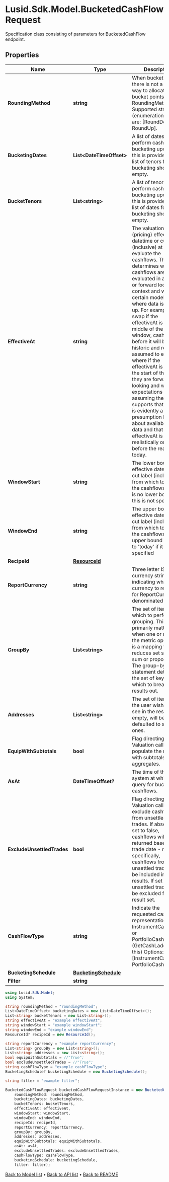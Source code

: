 # Lusid.Sdk.Model.BucketedCashFlowRequest
Specification class consisting of parameters for BucketedCashFlow endpoint.

## Properties

Name | Type | Description | Notes
------------ | ------------- | ------------- | -------------
**RoundingMethod** | **string** | When bucketing, there is not a unique way to allocate the bucket points.  RoundingMethod Supported string (enumeration) values are: [RoundDown, RoundUp]. | 
**BucketingDates** | **List&lt;DateTimeOffset&gt;** | A list of dates to perform cashflow bucketing upon.  If this is provided, the list of tenors for bucketing should be empty. | [optional] 
**BucketTenors** | **List&lt;string&gt;** | A list of tenors to perform cashflow bucketing upon.  If this is provided, the list of dates for bucketing should be empty. | [optional] 
**EffectiveAt** | **string** | The valuation (pricing) effective datetime or cut label (inclusive) at which to evaluate the cashflows.  This determines whether cashflows are evaluated in a historic or forward looking context and will, for certain models, affect where data is looked up.  For example, on a swap if the effectiveAt is in the middle of the window, cashflows before it will be historic and resets assumed to exist where if the effectiveAt  is before the start of the range they are forward looking and will be expectations assuming the model supports that.  There is evidently a presumption here about availability of data and that the effectiveAt is realistically on or before the real-world today. | [optional] 
**WindowStart** | **string** | The lower bound effective datetime or cut label (inclusive) from which to retrieve the cashflows.  There is no lower bound if this is not specified. | [optional] 
**WindowEnd** | **string** | The upper bound effective datetime or cut label (inclusive) from which to retrieve the cashflows.  The upper bound defaults to &#39;today&#39; if it is not specified | [optional] 
**RecipeId** | [**ResourceId**](ResourceId.md) |  | [optional] 
**ReportCurrency** | **string** | Three letter ISO currency string indicating what currency to report in for ReportCurrency denominated queries. | [optional] 
**GroupBy** | **List&lt;string&gt;** | The set of items by which to perform grouping. This primarily matters when one or more of the metric operators is a mapping  that reduces set size, e.g. sum or proportion. The group-by statement determines the set of keys by which to break the results out. | [optional] 
**Addresses** | **List&lt;string&gt;** | The set of items that the user wishes to see in the results. If empty, will be defaulted to standard ones. | [optional] 
**EquipWithSubtotals** | **bool** | Flag directing the Valuation call to populate the results with subtotals of aggregates. | [optional] 
**AsAt** | **DateTimeOffset?** | The time of the system at which to query for bucketed cashflows. | [optional] 
**ExcludeUnsettledTrades** | **bool** | Flag directing the Valuation call to exclude cashflows from unsettled trades.  If absent or set to false, cashflows will returned based on trade date - more specifically, cashflows from any unsettled trades will be included in the results. If set to true, unsettled trades will be excluded from the result set. | [optional] 
**CashFlowType** | **string** | Indicate the requested cash flow representation InstrumentCashFlows or PortfolioCashFlows (GetCashLadder uses this)  Options: [InstrumentCashFlow, PortfolioCashFlow] | [optional] 
**BucketingSchedule** | [**BucketingSchedule**](BucketingSchedule.md) |  | [optional] 
**Filter** | **string** |  | [optional] 

```csharp
using Lusid.Sdk.Model;
using System;

string roundingMethod = "roundingMethod";
List<DateTimeOffset> bucketingDates = new List<DateTimeOffset>();
List<string> bucketTenors = new List<string>();
string effectiveAt = "example effectiveAt";
string windowStart = "example windowStart";
string windowEnd = "example windowEnd";
ResourceId? recipeId = new ResourceId();

string reportCurrency = "example reportCurrency";
List<string> groupBy = new List<string>();
List<string> addresses = new List<string>();
bool equipWithSubtotals = //"True";
bool excludeUnsettledTrades = //"True";
string cashFlowType = "example cashFlowType";
BucketingSchedule? bucketingSchedule = new BucketingSchedule();

string filter = "example filter";

BucketedCashFlowRequest bucketedCashFlowRequestInstance = new BucketedCashFlowRequest(
    roundingMethod: roundingMethod,
    bucketingDates: bucketingDates,
    bucketTenors: bucketTenors,
    effectiveAt: effectiveAt,
    windowStart: windowStart,
    windowEnd: windowEnd,
    recipeId: recipeId,
    reportCurrency: reportCurrency,
    groupBy: groupBy,
    addresses: addresses,
    equipWithSubtotals: equipWithSubtotals,
    asAt: asAt,
    excludeUnsettledTrades: excludeUnsettledTrades,
    cashFlowType: cashFlowType,
    bucketingSchedule: bucketingSchedule,
    filter: filter);
```

[Back to Model list](../README.md#documentation-for-models) &#8226; [Back to API list](../README.md#documentation-for-api-endpoints) &#8226; [Back to README](../README.md)

